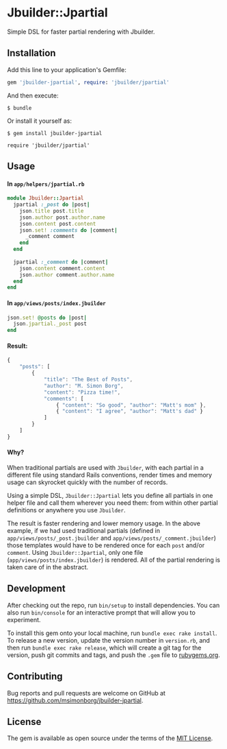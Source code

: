 # Jbuilder::Jpartial

Simple DSL for faster partial rendering with Jbuilder.

## Installation

Add this line to your application's Gemfile:

```ruby
gem 'jbuilder-jpartial', require: 'jbuilder/jpartial'
```

And then execute:

    $ bundle

Or install it yourself as:

    $ gem install jbuilder-jpartial
    
    require 'jbuilder/jpartial'

## Usage

#### In `app/helpers/jpartial.rb`

```ruby
module Jbuilder::Jpartial
  jpartial :_post do |post|
    json.title post.title
    json.author post.author.name
    json.content post.content
    json.set! :comments do |comment|
      _comment comment
    end
  end
  
  jpartial :_comment do |comment|
    json.content comment.content
    json.author comment.author.name
  end
end
```

#### In `app/views/posts/index.jbuilder`

```ruby
json.set! @posts do |post|
  json.jpartial._post post
end
```

#### Result:
```js
{
    "posts": [
        {
            "title": "The Best of Posts",
            "author": "M. Simon Borg",
            "content": "Pizza time!",
            "comments": [
                { "content": "So good", "author": "Matt's mom" },
                { "content": "I agree", "author": "Matt's dad" }
            ]
        }
    ]   
}
```
#### Why?
When traditional partials are used with `Jbuilder`, with each partial in a different file using standard Rails conventions, render times and memory usage can skyrocket quickly with the number of records.

Using a simple DSL, `Jbuilder::Jpartial` lets you define all partials in one helper file and call them wherever you need them: from within other partial definitions or anywhere you use `Jbuilder`.

The result is faster rendering and lower memory usage. In the above example, if we had used traditional partials (defined in `app/views/posts/_post.jbuilder` and `app/views/posts/_comment.jbuilder`) those templates would have to be rendered once for each `post` and/or `comment`. Using `Jbuilder::Jpartial`, only one file (`app/views/posts/index.jbuilder`) is rendered. All of the partial rendering is taken care of in the abstract.

## Development

After checking out the repo, run `bin/setup` to install dependencies. You can also run `bin/console` for an interactive prompt that will allow you to experiment.

To install this gem onto your local machine, run `bundle exec rake install`. To release a new version, update the version number in `version.rb`, and then run `bundle exec rake release`, which will create a git tag for the version, push git commits and tags, and push the `.gem` file to [rubygems.org](https://rubygems.org).

## Contributing

Bug reports and pull requests are welcome on GitHub at https://github.com/msimonborg/jbuilder-jpartial.


## License

The gem is available as open source under the terms of the [MIT License](http://opensource.org/licenses/MIT).

